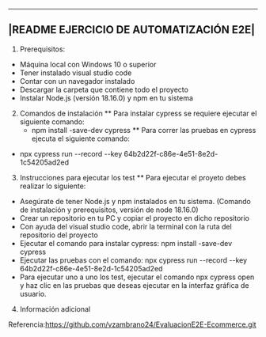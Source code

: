 ---------------------------------------------------------------
|README EJERCICIO DE AUTOMATIZACIÓN E2E|
---------------------------------------------------------------

1. Prerequisitos:
  * Máquina local con Windows 10 o superior
  * Tener instalado visual studio code
  * Contar con un navegador instalado
  * Descargar la carpeta que contiene todo el proyecto
  * Instalar Node.js (versión 18.16.0) y npm en tu sistema

2. Comandos de instalación
** Para instalar cypress se requiere ejecutar el siguiente comando:
	- npm install -save-dev cypress
** Para correr las pruebas en cypress ejecuta el siguiente comando: 
  - npx cypress run --record --key 64b2d22f-c86e-4e51-8e2d-1c54205ad2ed

3. Instrucciones para ejecutar los test
** Para ejecutar el proyeto debes realizar lo siguiente: 
  - Asegúrate de tener Node.js y npm instalados en tu sistema. (Comando de instalación y prerequisitos, versión de node 18.16.0) 
  - Crear un repositorio en tu PC y copiar el proyecto en dicho repositorio
  - Con ayuda del visual studio code, abrir la terminal con la ruta del repositorio del proyecto 
  - Ejecutar el comando para instalar cypress: npm install -save-dev cypress
  - Ejecutar las pruebas con el comando: npx cypress run --record --key 64b2d22f-c86e-4e51-8e2d-1c54205ad2ed
  - Para ejecutar uno a uno los test, ejecutar el comando npx cypress open y haz clic en las pruebas que deseas ejecutar en la interfaz gráfica de usuario. 

4. Información adicional

Referencia:https://github.com/vzambrano24/EvaluacionE2E-Ecommerce.git
